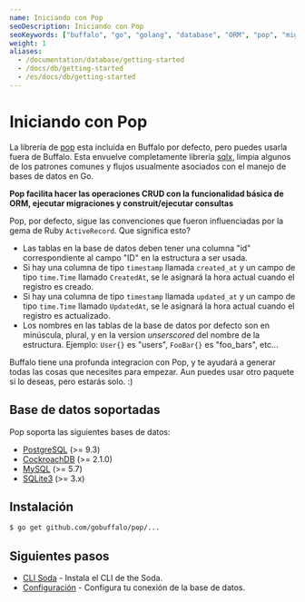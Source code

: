 ```yaml
---
name: Iniciando con Pop
seoDescription: Iniciando con Pop
seoKeywords: ["buffalo", "go", "golang", "database", "ORM", "pop", "migrations"]
weight: 1
aliases:
  - /documentation/database/getting-started
  - /docs/db/getting-started
  - /es/docs/db/getting-started
---
```


# Iniciando con Pop

La librería de [pop](https://godoc.org/github.com/gobuffalo/pop) esta incluída en Buffalo por defecto, pero puedes usarla fuera de Buffalo. Esta envuelve completamente librería [sqlx](https://github.com/jmoiron/sqlx), limpia algunos de los patrones comunes y flujos usualmente asociados con el manejo de bases de datos en Go.

**Pop facilita hacer las operaciones CRUD con la funcionalidad básica de ORM, ejecutar migraciones y construit/ejecutar consultas**

Pop, por defecto, sigue las convenciones que fueron influenciadas por la gema de Ruby `ActiveRecord`. Que significa esto?

* Las tablas en la base de datos deben tener una columna "id" correspondiente al campo "ID" en la estructura a ser usada.
* Si hay una columna de tipo `timestamp` llamada `created_at` y un campo de tipo `time.Time` llamado `CreatedAt`, se le asignará la hora actual cuando el registro es creado.
* Si hay una columna de tipo `timestamp` llamada `updated_at` y un campo de tipo `time.Time` llamado `UpdatedAt`, se le asignará la hora actual cuando el registro es actualizado.
* Los nombres en las tablas de la base de datos por defecto son en minúscula, plural, y en la version *unserscored* del nombre de la estructura. Ejemplo: `User{}` es "users", `FooBar{}` es "foo_bars", etc...

Buffalo tiene una profunda integracion con Pop, y te ayudará a generar todas las cosas que necesites para empezar. Aun puedes usar otro paquete si lo deseas, pero estarás solo. :)

## Base de datos soportadas

Pop soporta las siguientes bases de datos:

* [PostgreSQL](https://www.postgresql.org/) (>= 9.3)
* [CockroachDB](https://www.cockroachlabs.com/) (>= 2.1.0)
* [MySQL](https://www.mysql.com/) (>= 5.7)
* [SQLite3](https://sqlite.org/) (>= 3.x)


## Instalación

```bash
$ go get github.com/gobuffalo/pop/...
```

## Siguientes pasos

* [CLI Soda](/es/documentation/database/soda) - Instala el CLI de the Soda.
* [Configuración](/es/documentation/database/configuration) - Configura tu conexión de la base de datos.
